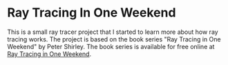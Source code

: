# Ray Tracing In One Weekend

This is a small ray tracer project that I started to learn more about how ray tracing works. The project is based on the book series "Ray Tracing in One Weekend" by Peter Shirley. The book series is available for free online at [Ray Tracing in One Weekend](https://raytracing.github.io/).